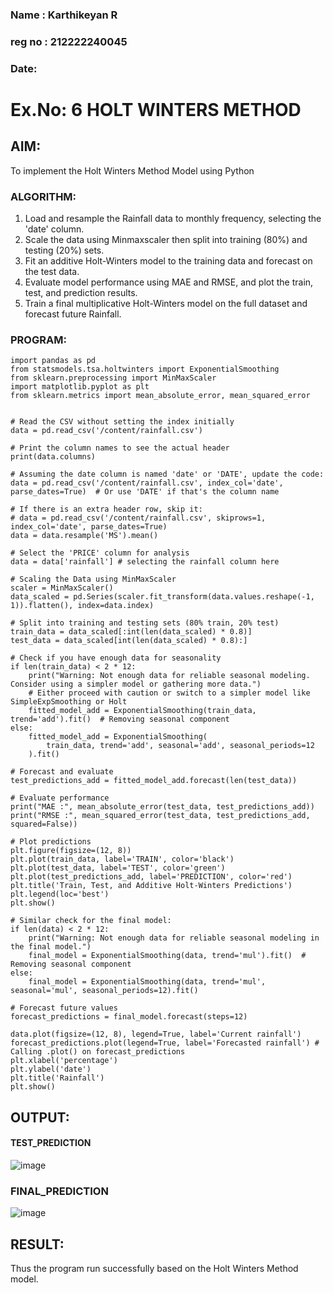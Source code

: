 ### Name : Karthikeyan R
### reg no : 212222240045
### Date:
# Ex.No: 6   HOLT WINTERS METHOD

## AIM:
To implement the Holt Winters Method Model using Python

### ALGORITHM:
1. Load and resample the Rainfall data to monthly frequency, selecting the 'date' column.
2. Scale the data using Minmaxscaler then split into training (80%) and testing (20%) sets.
3. Fit an additive Holt-Winters model to the training data and forecast on the test data.
4. Evaluate model performance using MAE and RMSE, and plot the train, test, and prediction results.
5. Train a final multiplicative Holt-Winters model on the full dataset and forecast future Rainfall.
### PROGRAM:
```
import pandas as pd
from statsmodels.tsa.holtwinters import ExponentialSmoothing
from sklearn.preprocessing import MinMaxScaler
import matplotlib.pyplot as plt
from sklearn.metrics import mean_absolute_error, mean_squared_error


# Read the CSV without setting the index initially
data = pd.read_csv('/content/rainfall.csv')  

# Print the column names to see the actual header
print(data.columns)  

# Assuming the date column is named 'date' or 'DATE', update the code:
data = pd.read_csv('/content/rainfall.csv', index_col='date', parse_dates=True)  # Or use 'DATE' if that's the column name

# If there is an extra header row, skip it:
# data = pd.read_csv('/content/rainfall.csv', skiprows=1, index_col='date', parse_dates=True)
data = data.resample('MS').mean() 

# Select the 'PRICE' column for analysis
data = data['rainfall'] # selecting the rainfall column here

# Scaling the Data using MinMaxScaler 
scaler = MinMaxScaler()
data_scaled = pd.Series(scaler.fit_transform(data.values.reshape(-1, 1)).flatten(), index=data.index)

# Split into training and testing sets (80% train, 20% test)
train_data = data_scaled[:int(len(data_scaled) * 0.8)]
test_data = data_scaled[int(len(data_scaled) * 0.8):]

# Check if you have enough data for seasonality
if len(train_data) < 2 * 12:
    print("Warning: Not enough data for reliable seasonal modeling. Consider using a simpler model or gathering more data.")
    # Either proceed with caution or switch to a simpler model like SimpleExpSmoothing or Holt
    fitted_model_add = ExponentialSmoothing(train_data, trend='add').fit()  # Removing seasonal component
else:
    fitted_model_add = ExponentialSmoothing(
        train_data, trend='add', seasonal='add', seasonal_periods=12
    ).fit()

# Forecast and evaluate
test_predictions_add = fitted_model_add.forecast(len(test_data))

# Evaluate performance
print("MAE :", mean_absolute_error(test_data, test_predictions_add))
print("RMSE :", mean_squared_error(test_data, test_predictions_add, squared=False))

# Plot predictions
plt.figure(figsize=(12, 8))
plt.plot(train_data, label='TRAIN', color='black')
plt.plot(test_data, label='TEST', color='green')
plt.plot(test_predictions_add, label='PREDICTION', color='red')
plt.title('Train, Test, and Additive Holt-Winters Predictions')
plt.legend(loc='best')
plt.show()

# Similar check for the final model:
if len(data) < 2 * 12:
    print("Warning: Not enough data for reliable seasonal modeling in the final model.")
    final_model = ExponentialSmoothing(data, trend='mul').fit()  # Removing seasonal component
else:
    final_model = ExponentialSmoothing(data, trend='mul', seasonal='mul', seasonal_periods=12).fit()

# Forecast future values
forecast_predictions = final_model.forecast(steps=12)

data.plot(figsize=(12, 8), legend=True, label='Current rainfall')
forecast_predictions.plot(legend=True, label='Forecasted rainfall') # Calling .plot() on forecast_predictions
plt.xlabel('percentage')
plt.ylabel('date')
plt.title('Rainfall')
plt.show()
```
## OUTPUT:
#### TEST_PREDICTION
![image](https://github.com/user-attachments/assets/1804dcc2-3477-450a-a342-38ddaa34eb8f)

### FINAL_PREDICTION

![image](https://github.com/user-attachments/assets/e70de3f1-6473-4f36-86b5-1a62645dd241)

## RESULT:
Thus the program run successfully based on the Holt Winters Method model.
